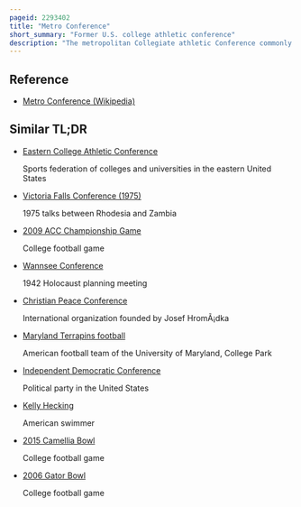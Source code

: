 ```yaml
---
pageid: 2293402
title: "Metro Conference"
short_summary: "Former U.S. college athletic conference"
description: "The metropolitan Collegiate athletic Conference commonly known as the Metro Conference was an ncaa Division I Athletics Conference so named because its six Charter Members were all in urban metropolitan Areas though its later Members did not follow this Pattern. The Conference was centered in the upper South with some Strength in the deep South. The Conference never sponsored Football although most of its Members had division-i-a Football Programs throughout its History. It merged with the great midwest Conference in 1995 to form the Conference Usa. The Merger was mainly driven by Football as several Metro Conference Members were successfully lured to larger Conferences sponsoring the Sport."
---
```


## Reference

- [Metro Conference (Wikipedia)](https://en.wikipedia.org/?curid=2293402)

## Similar TL;DR

- [Eastern College Athletic Conference](/tldr/en/eastern-college-athletic-conference)

  Sports federation of colleges and universities in the eastern United States

- [Victoria Falls Conference (1975)](/tldr/en/victoria-falls-conference-1975)

  1975 talks between Rhodesia and Zambia

- [2009 ACC Championship Game](/tldr/en/2009-acc-championship-game)

  College football game

- [Wannsee Conference](/tldr/en/wannsee-conference)

  1942 Holocaust planning meeting

- [Christian Peace Conference](/tldr/en/christian-peace-conference)

  International organization founded by Josef HromÃ¡dka

- [Maryland Terrapins football](/tldr/en/maryland-terrapins-football)

  American football team of the University of Maryland, College Park

- [Independent Democratic Conference](/tldr/en/independent-democratic-conference)

  Political party in the United States

- [Kelly Hecking](/tldr/en/kelly-hecking)

  American swimmer

- [2015 Camellia Bowl](/tldr/en/2015-camellia-bowl)

  College football game

- [2006 Gator Bowl](/tldr/en/2006-gator-bowl)

  College football game

